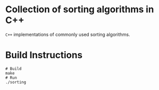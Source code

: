 # Collection of sorting algorithms in C++
`C++` implementations of commonly used sorting algorithms.

# Build Instructions
```
# Build
make
# Run
./sorting


